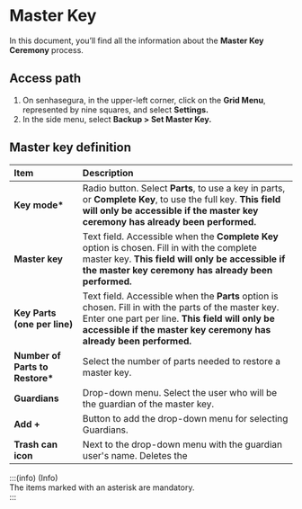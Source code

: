 # Master Key

In this document, you’ll find all the information about the **Master Key Ceremony** process.

## **Access path**

1. On senhasegura, in the upper-left corner, click on the **Grid Menu**, represented by nine squares, and select **Settings.**  
2. In the side menu, select **Backup \> Set Master Key.**

## **Master key definition**

| Item | Description |
| :---- | :---- |
| **Key mode\*** | Radio button. Select **Parts**, to use a key in parts, or **Complete Key**, to use the full key. **This field will only be accessible if the master key ceremony has already been performed.** |
| **Master key** | Text field. Accessible when the **Complete Key** option is chosen. Fill in with the complete master key. **This field will only be accessible if the master key ceremony has already been performed.** |
| **Key Parts (one per line)** | Text field. Accessible when the **Parts** option is chosen. Fill in with the parts of the master key. Enter one part per line. **This field will only be accessible if the master key ceremony has already been performed.** |
| **Number of Parts to Restore\*** | Select the number of parts needed to restore a master key. |
| **Guardians** | Drop-down menu. Select the user who will be the guardian of the master key. |
| **Add \+** | Button to add the drop-down menu for selecting Guardians. |
| **Trash can icon** | Next to the drop-down menu with the guardian user's name. Deletes the  |

:::(info) (Info)  
The items marked with an asterisk are mandatory.  
:::